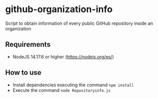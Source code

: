 # github-organization-info

Script to obtain information of every public GitHub repository inside an organization

## Requirements

- NodeJS 14.17.6 or higher (https://nodejs.org/es/)

## How to use
- Install dependencies executing the command `npm install`
- Execute the command `node Repositoryinfo.js`
